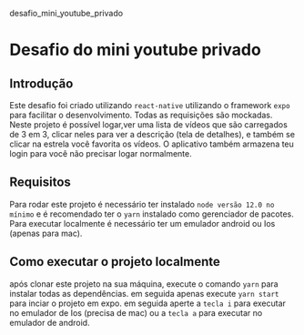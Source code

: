 desafio_mini_youtube_privado

# Desafio do mini youtube privado

## Introdução
Este desafio foi criado utilizando ``react-native`` utilizando o framework ``expo`` para facilitar o desenvolvimento. Todas as requisições são mockadas. Neste projeto é possível logar,ver uma lista de vídeos que são carregados de 3 em 3, clicar neles para ver a descrição (tela de detalhes), e também se clicar na estrela você favorita os vídeos. O aplicativo também armazena teu login para você não precisar logar normalmente.

## Requisitos 

Para rodar este projeto é necessário ter instalado ``node versão 12.0 no mínimo`` e é recomendado ter o ``yarn`` instalado como gerenciador de pacotes. Para executar localmente é necessário ter um emulador android ou Ios (apenas para mac).

## Como executar o projeto localmente
após clonar este projeto na sua máquina, execute o comando ``yarn`` para instalar todas as dependências. em seguida apenas execute ``yarn start`` para inciar o projeto em expo. em seguida aperte a ``tecla i`` para executar no emulador de Ios (precisa de mac) ou a ``tecla a`` para executar no emulador de android.